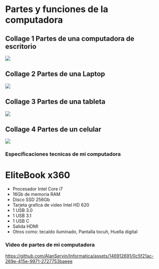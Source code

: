 # Partes y funciones de la computadora
## Collage 1 Partes de una computadora de escritorio
<img src="imágenes/P1.3 P1 PC.jpeg">

## Collage 2 Partes de una Laptop
<img src="imágenes/P1.3 P1 LapTop.jpeg">

## Collage 3 Partes de una tableta
<img src="imágenes/P1.3 P1 Tablet.jpeg">

## Collage 4 Partes de un celular
<img src="imágenes/P1.3 P1 Cel.jpeg">

### Especificaciones tecnicas de mi computadora

# EliteBook x360

- Procesador Intel Core i7
- 16Gb de memoria RAM
- Disco SSD 256Gb
- Tarjeta grafica de video Intel HD 620
- 1 USB 3.0
- 1 USB 3.1
- 1 USB C
- Salida HDMI
- Otros como: tecaldo iluminado, Pantalla tocuh, Huella digital

### Video de partes de mi computadora
https://github.com/AlanServin/Informatica/assets/146912691/0c5f21ac-269e-415e-9971-2727753baeee

